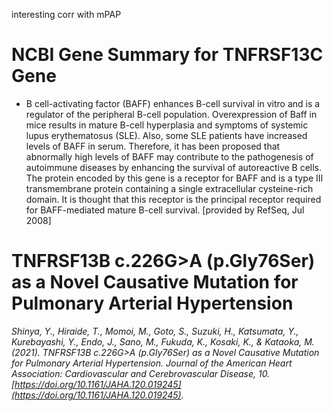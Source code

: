 interesting corr with mPAP

# NCBI Gene Summary for TNFRSF13C Gene

[](https://www.ncbi.nlm.nih.gov/gene/115650)

- B cell-activating factor (BAFF) enhances B-cell survival in vitro and is a regulator of the peripheral B-cell population. Overexpression of Baff in mice results in mature B-cell hyperplasia and symptoms of systemic lupus erythematosus (SLE). Also, some SLE patients have increased levels of BAFF in serum. Therefore, it has been proposed that abnormally high levels of BAFF may contribute to the pathogenesis of autoimmune diseases by enhancing the survival of autoreactive B cells. The protein encoded by this gene is a receptor for BAFF and is a type III transmembrane protein containing a single extracellular cysteine-rich domain. It is thought that this receptor is the principal receptor required for BAFF-mediated mature B-cell survival. [provided by RefSeq, Jul 2008]

# TNFRSF13B c.226G>A (p.Gly76Ser) as a Novel Causative Mutation for Pulmonary Arterial Hypertension
*Shinya, Y., Hiraide, T., Momoi, M., Goto, S., Suzuki, H., Katsumata, Y., Kurebayashi, Y., Endo, J., Sano, M., Fukuda, K., Kosaki, K., & Kataoka, M. (2021). TNFRSF13B c.226G>A (p.Gly76Ser) as a Novel Causative Mutation for Pulmonary Arterial Hypertension. Journal of the American Heart Association: Cardiovascular and Cerebrovascular Disease, 10. [https://doi.org/10.1161/JAHA.120.019245](https://doi.org/10.1161/JAHA.120.019245).*